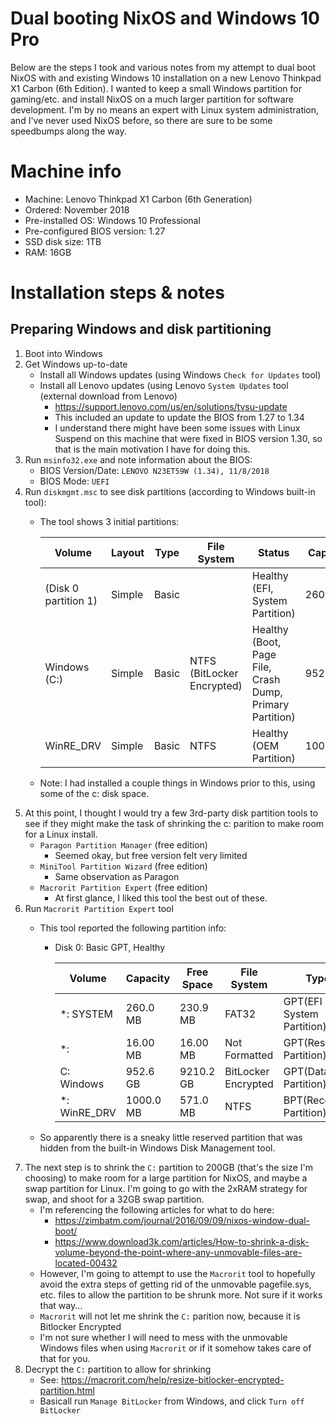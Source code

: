 # Dual booting NixOS and Windows 10 Pro

Below are the steps I took and various notes from my attempt to dual boot
NixOS with and existing Windows 10 installation on a new Lenovo Thinkpad X1
Carbon (6th Edition). I wanted to keep a small Windows partition for
gaming/etc. and install NixOS on a much larger partition for software
development. I'm by no means an expert with Linux system administration, and
I've never used NixOS before, so there are sure to be some speedbumps along
the way.

# Machine info

* Machine: Lenovo Thinkpad X1 Carbon (6th Generation)
* Ordered: November 2018
* Pre-installed OS: Windows 10 Professional
* Pre-configured BIOS version: 1.27
* SSD disk size: 1TB
* RAM: 16GB

# Installation steps & notes

## Preparing Windows and disk partitioning

1. Boot into Windows
1. Get Windows up-to-date
    * Install all Windows updates (using Windows `Check for Updates` tool)
    * Install all Lenovo updates (using Lenovo `System Updates` tool
      (external download from Lenovo)
        * https://support.lenovo.com/us/en/solutions/tvsu-update
        * This included an update to update the BIOS from 1.27 to 1.34
        * I understand there might have been some issues with Linux Suspend on this machine that were fixed in BIOS version 1.30, so that is the main motivation I have for doing this.
1. Run `msinfo32.exe` and note information about the BIOS:
    * BIOS Version/Date: `LENOVO N23ET59W (1.34), 11/8/2018`
    * BIOS Mode: `UEFI`
1. Run `diskmgmt.msc` to see disk partitions (according to Windows
   built-in tool):
    * The tool shows 3 initial partitions:

        |Volume|Layout|Type|File System|Status|Capacity|Free Space|% Free|
        |-|-|-|-|-|-|-|-|
        |(Disk 0 partition 1)|Simple|Basic||Healthy (EFI, System Partition)|260MB|260MB|100%|
        |Windows (C:)|Simple|Basic|NTFS (BitLocker Encrypted)|Healthy (Boot, Page File, Crash Dump, Primary Partition)|952.62GB|910.15GB|96%|
        |WinRE_DRV|Simple|Basic|NTFS|Healthy (OEM Partition)|1000MB|571MB|57%|

    * Note: I had installed a couple things in Windows prior to this, using some of the c: disk space.
1. At this point, I thought I would try a few 3rd-party disk partition tools to see if they might make the task of shrinking the c: parition to make room for a Linux install.
    * `Paragon Partition Manager` (free edition)
        * Seemed okay, but free version felt very limited
    * `MiniTool Partition Wizard` (free edition)
        * Same observation as Paragon
    * `Macrorit Partition Expert` (free edition)
        * At first glance, I liked this tool the best out of these.
1. Run `Macrorit Partition Expert` tool
    * This tool reported the following partition info:
        * Disk 0: Basic GPT, Healthy

            |Volume|Capacity|Free Space|File System|Type|Status|
            |-|-|-|-|-|-|
            |*: SYSTEM|260.0 MB|230.9 MB|FAT32|GPT(EFI System Partition)|Healthy(System)|
            |*:|16.00 MB|16.00 MB|Not Formatted|GPT(Reserved Partition)|Healthy|
            |C: Windows|952.6 GB|9210.2 GB|BitLocker Encrypted|GPT(Data Partition)|Healthy(Boot)|
            |*: WinRE_DRV|1000.0 MB|571.0 MB|NTFS|BPT(Recovery Partition)|Healthy|

    * So apparently there is a sneaky little reserved partition that was hidden from the built-in Windows Disk Management tool.
1. The next step is to shrink the `C:` partition to 200GB (that's the size I'm choosing) to make room for a large partition for NixOS, and maybe a swap partition for Linux.  I'm going to go with the 2xRAM strategy for swap, and shoot for a 32GB swap partition.
    * I'm referencing the following articles for what to do here:
        * https://zimbatm.com/journal/2016/09/09/nixos-window-dual-boot/
        * https://www.download3k.com/articles/How-to-shrink-a-disk-volume-beyond-the-point-where-any-unmovable-files-are-located-00432
    * However, I'm going to attempt to use the `Macrorit` tool to hopefully avoid the extra steps of getting rid of the unmovable pagefile.sys, etc. files to allow the partition to be shrunk more.  Not sure if it works that way...
    * `Macrorit` will not let me shrink the `C:` parition now, because it is Bitlocker Encrypted
    * I'm not sure whether I will need to mess with the unmovable Windows files when using `Macrorit` or if it somehow takes care of that for you.
1. Decrypt the `C:` partition to allow for shrinking
    * See: https://macrorit.com/help/resize-bitlocker-encrypted-partition.html
    * Basicall run `Manage BitLocker` from Windows, and click `Turn off BitLocker`
